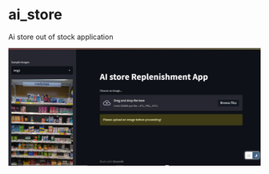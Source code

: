 # ai_store
Ai store out of stock application

![Web UI](https://github.com/ola0x/ai_store/blob/master/test_img/ui_sample.PNG)

